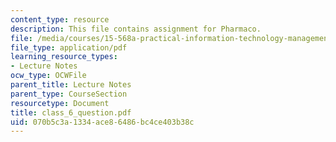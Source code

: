 ```yaml
---
content_type: resource
description: This file contains assignment for Pharmaco.
file: /media/courses/15-568a-practical-information-technology-management-spring-2005/070b5c3a1334ace86486bc4ce403b38c_class_6_question.pdf
file_type: application/pdf
learning_resource_types:
- Lecture Notes
ocw_type: OCWFile
parent_title: Lecture Notes
parent_type: CourseSection
resourcetype: Document
title: class_6_question.pdf
uid: 070b5c3a-1334-ace8-6486-bc4ce403b38c
---
```

